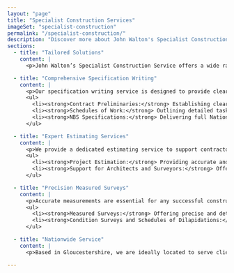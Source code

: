 ```yaml
---
layout: "page"
title: "Specialist Construction Services"
imageSet: "specialist-construction"
permalink: "/specialist-construction/"
description: "Discover more about John Walton's Specialist Construction services."
sections:
  - title: "Tailored Solutions"
    content: |
      <p>John Walton’s Specialist Construction Service offers a wide range of professional services, including building specification writing, precise measured surveys, and comprehensive project estimates. Our approach ensures detailed, reliable, and high-quality documentation for every project, helping architects, surveyors, and self-build clients achieve their construction goals with confidence.</p>

  - title: "Comprehensive Specification Writing"
    content: |
      <p>Our specification writing service is designed to provide clear, precise documentation tailored to your project’s unique needs. We specialize in:</p>
      <ul>
        <li><strong>Contract Preliminaries:</strong> Establishing clear project guidelines and expectations from the outset.</li>
        <li><strong>Schedules of Work:</strong> Outlining detailed tasks and responsibilities to streamline project execution.</li>
        <li><strong>NBS Specifications:</strong> Delivering full National Building Specification (NBS) standards for a consistent, high-quality result.</li>
      </ul>

  - title: "Expert Estimating Services"
    content: |
      <p>We provide a dedicated estimating service to support contractors in preparing accurate bids and project proposals. Our detailed estimates help you stay competitive while ensuring all project costs are covered.</p>
      <ul>
        <li><strong>Project Estimation:</strong> Providing accurate and detailed cost assessments for construction projects.</li>
        <li><strong>Support for Architects and Surveyors:</strong> Offering reliable estimates that align with your project’s design and specifications.</li>
      </ul>

  - title: "Precision Measured Surveys"
    content: |
      <p>Accurate measurements are essential for any successful construction project. John Walton’s measured survey service delivers highly accurate, dimensionally precise drawings of existing buildings. We provide surveys tailored to any level of sophistication required by architects, designers, and project managers.</p>
      <ul>
        <li><strong>Measured Surveys:</strong> Offering precise and detailed surveys for existing structures, ensuring reliable data for project planning.</li>
        <li><strong>Condition Surveys and Schedules of Dilapidations:</strong> Evaluating the condition of buildings and providing detailed reports for maintenance or renovation needs.</li>
      </ul>

  - title: "Nationwide Service"
    content: |
      <p>Based in Gloucestershire, we are ideally located to serve clients throughout the South West, West Midlands, Oxfordshire, and Wiltshire. However, we are not limited to these regions and proudly offer our specialist construction services nationwide.</p>

---
```

